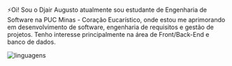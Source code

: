 ⚡Oi! Sou o Djair Augusto atualmente sou estudante de Engenharia de Software na PUC Minas - Coração Eucarístico, onde estou me aprimorando em desenvolvimento de software, engenharia de requisitos e gestão de projetos. Tenho interesse principalmente na área de Front/Back-End e banco de dados. 

![linguagens](https://github-readme-stats.vercel.app/api/top-langs/?username=DjairAugusto&theme=ayu-mirage)


